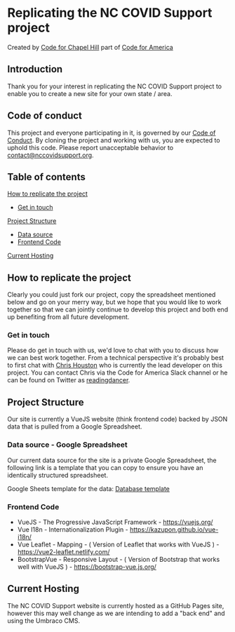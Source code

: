 # Replicating the NC COVID Support project

Created by [Code for Chapel Hill](http://www.codeforchapelhill.com/) part of [Code for America](https://www.codeforamerica.org/)

## Introduction

Thank you for your interest in replicating the NC COVID Support project to enable you to create a new site for your own state / area.

## Code of conduct

This project and everyone participating in it, is governed by our [Code of Conduct](code_of_conduct.md). By cloning the project and working with us, you are expected to uphold this code. Please report unacceptable behavior to [contact@nccovidsupport.org](mailto:contact@nccovidsupport.org).

## Table of contents

[How to replicate the project](#how-to-replicate-the-project)

- [Get in touch](#get-in-touch)

[Project Structure](#project-structure)

- [Data source](#data-source)
- [Frontend Code](#frontend-code)

[Current Hosting](#current-hosting)

## How to replicate the project

Clearly you could just fork our project, copy the spreadsheet mentioned below and go on your merry way, but we hope that you would like to work together so that we can jointly continue to develop this project and both end up benefiting from all future development.

### Get in touch

Please do get in touch with us, we'd love to chat with you to discuss how we can best work together. From a technical perspective it's probably best to first chat with [Chris Houston](https://github.com/readingdancer) who is currently the lead developer on this project. You can contact Chris via the Code for America Slack channel or he can be found on Twitter as [readingdancer](https://www.twitter.com/readingdancer).

## Project Structure

Our site is currently a VueJS website (think frontend code) backed by JSON data that is pulled from a Google Spreadsheet.

### Data source - Google Spreadsheet

Our current data source for the site is a private Google Spreadsheet, the following link is a template that you can copy to ensure you have an identically structured spreadsheet.

Google Sheets template for the data: [Database template](https://docs.google.com/spreadsheets/d/11aMYTpt0YrEaPyOI9OSZgQ6lloBnS0mctlHK8u96TTo/edit?usp=sharing)

### Frontend Code

- VueJS - The Progressive JavaScript Framework - https://vuejs.org/
- Vue I18n - Internationalization Plugin - https://kazupon.github.io/vue-i18n/
- Vue Leaflet - Mapping - ( Version of Leaflet that works with VueJS ) - https://vue2-leaflet.netlify.com/
- BootstrapVue - Responsive Layout - ( Version of Bootstrap that works well with VueJS ) - https://bootstrap-vue.js.org/

## Current Hosting

The NC COVID Support website is currently hosted as a GitHub Pages site, however this may well change as we are intending to add a "back end" and using the Umbraco CMS.

